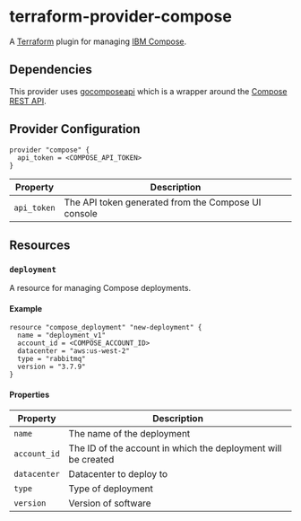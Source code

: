# terraform-provider-compose

A [Terraform](https://www.terraform.io) plugin for managing [IBM Compose](https://compose.com/).

## Dependencies

This provider uses [gocomposeapi](https://github.com/compose/gocomposeapi) which is a wrapper around 
the [Compose REST API](https://apidocs.compose.com).

## Provider Configuration

```
provider "compose" {
  api_token = <COMPOSE_API_TOKEN>
}
```

| Property            | Description                                       
| ----------------    | -----------------------                              
| `api_token`         | The API token generated from the Compose UI console  

## Resources
### `deployment`

A resource for managing Compose deployments.

#### Example

```
resource "compose_deployment" "new-deployment" {
  name = "deployment_v1"
  account_id = <COMPOSE_ACCOUNT_ID>
  datacenter = "aws:us-west-2"
  type = "rabbitmq"
  version = "3.7.9"
}
```

#### Properties

| Property              | Description                                                        
| ----------------      | ----------------------                                           
| `name`                | The name of the deployment                                        
| `account_id`          | The ID of the account in which the deployment will be created    
| `datacenter`          | Datacenter to deploy to                                            
| `type`                | Type of deployment         
| `version`             | Version of software 
